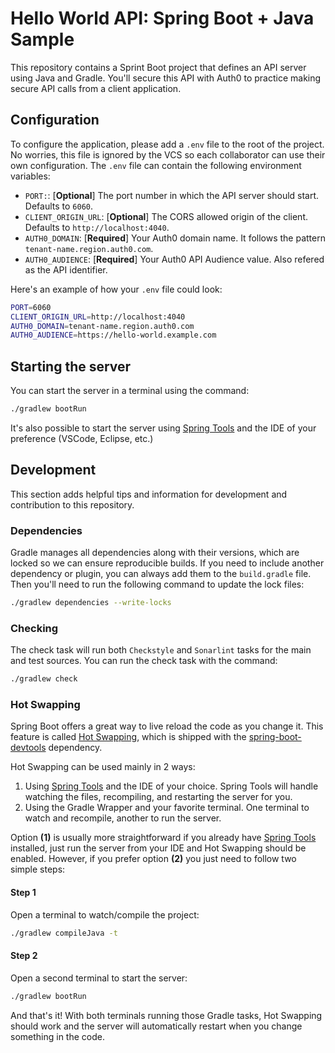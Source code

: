 # Hello World API: Spring Boot + Java Sample

This repository contains a Sprint Boot project that defines an API server using Java and Gradle. You'll secure this API with Auth0 to practice making secure API calls from a client application.

## Configuration

To configure the application, please add a `.env` file to the root of the project. No worries, this file is ignored by the VCS so each collaborator can use their own configuration. The `.env` file can contain the following environment variables:

* `PORT:`: [**Optional**] The port number in which the API server should start. Defaults to `6060`.
* `CLIENT_ORIGIN_URL`: [**Optional**] The CORS allowed origin of the client. Defaults to `http://localhost:4040`.
* `AUTH0_DOMAIN`: [**Required**] Your Auth0 domain name. It follows the pattern `tenant-name.region.auth0.com`.
* `AUTH0_AUDIENCE`: [**Required**] Your Auth0 API Audience value. Also refered as the API identifier.

Here's an example of how your `.env` file could look:

```sh
PORT=6060
CLIENT_ORIGIN_URL=http://localhost:4040
AUTH0_DOMAIN=tenant-name.region.auth0.com
AUTH0_AUDIENCE=https://hello-world.example.com
```

##  Starting the server

You can start the server in a terminal using the command:

```sh
./gradlew bootRun
```

It's also possible to start the server using [Spring Tools][1] and the IDE of your preference (VSCode, Eclipse, etc.)

## Development

This section adds helpful tips and information for development and contribution to this repository.

### Dependencies

Gradle manages all dependencies along with their versions, which are locked so we can ensure reproducible builds. If you need to include another dependency or plugin, you can always add them to the `build.gradle` file. Then you'll need to run the following command to update the lock files:

```sh
./gradlew dependencies --write-locks
```

### Checking

The check task will run both `Checkstyle` and `Sonarlint` tasks for the main and test sources. You can run the check task with the command:

```sh
./gradlew check
```

### Hot Swapping

Spring Boot offers a great way to live reload the code as you change it. This feature is called [Hot Swapping][2], which is shipped with the [spring-boot-devtools][3] dependency.

Hot Swapping can be used mainly in 2 ways:

1. Using [Spring Tools][1] and the IDE of your choice. Spring Tools will handle watching the files, recompiling, and restarting the server for you.
2. Using the Gradle Wrapper and your favorite terminal. One terminal to watch and recompile, another to run the server.

Option **(1)** is usually more straightforward if you already have [Spring Tools][1] installed, just run the server from your IDE and Hot Swapping should be enabled. However, if you prefer option **(2)** you just need to follow two simple steps:

#### Step 1

Open a terminal to watch/compile the project:

```sh
./gradlew compileJava -t
```

#### Step 2

Open a second terminal to start the server:

```sh
./gradlew bootRun
```

And that's it! With both terminals running those Gradle tasks, Hot Swapping should work and the server will automatically restart when you change something in the code.

[1]: https://spring.io/tools
[2]: https://docs.spring.io/spring-boot/docs/2.5.5/reference/html/howto.html#howto.hotswapping
[3]: https://docs.spring.io/spring-boot/docs/2.5.5/reference/html/using.html#using.devtools

